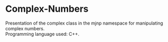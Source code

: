 # Complex-Numbers

Presentation of the complex class in the mjnp namespace for manipulating complex numbers.\
Programming language used: C++.